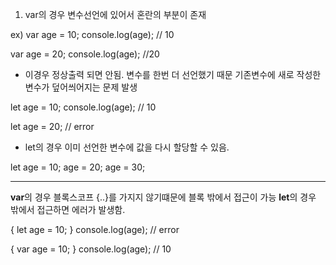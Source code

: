 
1. var의 경우 변수선언에 있어서 혼란의 부분이 존재

ex) var age = 10;
console.log(age); // 10

var age = 20;
console.log(age); //20

* 이경우 정상출력 되면 안됨. 변수를 한번 더 선언했기 때문
기존변수에 새로 작성한 변수가 덮어씌어지는 문제 발생

let age = 10;
console.log(age); // 10

let age = 20; // error
* let의 경우 이미 선언한 변수에 값을 다시 할당할 수 있음.

let age = 10;
age = 20;
age = 30;

---
**var**의 경우 블록스코프 {..}를 가지지 않기떄문에 블록 밖에서 접근이 가능
**let**의 경우 밖에서 접근하면 에러가 발생함.

{
	let age = 10;
}
console.log(age); // error

{
	var age = 10;
}
console.log(age); // 10


